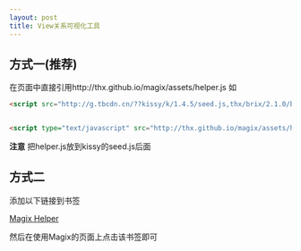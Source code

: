 ```yaml
---
layout: post
title: View关系可视化工具
---
```



## 方式一(推荐) ##

在页面中直接引用http://thx.github.io/magix/assets/helper.js
如

```html
<script src="http://g.tbcdn.cn/??kissy/k/1.4.5/seed.js,thx/brix/2.1.0/brix.js" data-config="{debug:true,combine:false}"></script>


<script type="text/javascript" src="http://thx.github.io/magix/assets/helper.js"></script>
```

**注意**
把helper.js放到kissy的seed.js后面

## 方式二 ##

添加以下链接到书签

<a href="adsfasdf">Magix Helper</a>

然后在使用Magix的页面上点击该书签即可